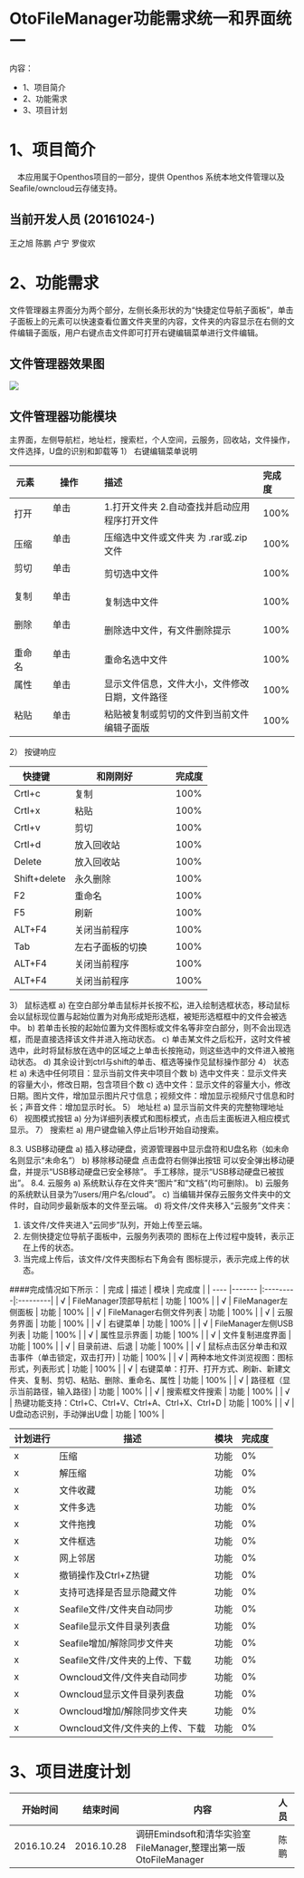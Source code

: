 # OtoFileManager功能需求统一和界面统一

内容：

* 1、项目简介
* 2、功能需求
* 3、项目计划

# 1、项目简介
　本应用属于Openthos项目的一部分，提供 Openthos 系统本地文件管理以及Seafile/owncloud云存储支持。

## 当前开发人员 (20161024-)
  王之旭 陈鹏 卢宁 罗俊欢 
 
# 2、功能需求

文件管理器主界面分为两个部分，左侧长条形状的为“快捷定位导航子面板”，单击子面板上的元素可以快速查看位置文件夹里的内容，文件夹的内容显示在右侧的文件编辑子面版，用户右键点击文件即可打开右键编辑菜单进行文件编辑。

## 文件管理器效果图

![](../master/pic/filemanager.png)
## 文件管理器功能模块

主界面，左侧导航栏，地址栏，搜索栏，个人空间，云服务，回收站，文件操作，文件选择，U盘的识别和卸载等
1）	右键编辑菜单说明

| 元素     | 操作      | 描述      | 完成度 |
| ---- |-------    |:---------|:---------| 
| 打开      | 单击                  | 1.打开文件夹 2.自动查找并启动应用程序打开文件     | 100% |
| 压缩	     | 单击	               | 压缩选中文件或文件夹 为 .rar或.zip文件    | 100% |
| 剪切       | 单击                 | 剪切选中文件     | 100% |
| 复制	       | 单击	              | 复制选中文件     | 100% |
| 删除	       | 单击                | 删除选中文件，有文件删除提示     | 100% |
| 重命名       | 单击               | 重命名选中文件     | 100% |
| 属性       | 单击                 | 显示文件信息，文件大小，文件修改日期，文件路径     | 100% |
| 粘贴       | 单击                 | 粘贴被复制或剪切的文件到当前文件编辑子面版     | 100% |


2）	按键响应

| 快捷键     | 和刚刚好      | 完成度 |
| ---- |-------    |:---------|
| Crtl+c	      | 复制                   | 100% |
| Crtl+x		     | 粘贴	                 | 100% |
| Crtl+v	       | 剪切	                 | 100% |
| Crtl+d	       | 放入回收站	           | 100% |
| Delete		     | 放入回收站		         | 100% |
| Shift+delete   | 永久删除	              | 100% |
| F2	           | 重命名                 | 100% |
| F5	           | 刷新	                  | 100% |
| ALT+F4         | 关闭当前程序            | 100% |
| Tab	           | 左右子面板的切换         | 100% |
| ALT+F4         | 关闭当前程序            | 100% |		
| ALT+F4         | 关闭当前程序            | 100% |


3）	鼠标选框
a)	在空白部分单击鼠标并长按不松，进入绘制选框状态，移动鼠标会以鼠标现位置与起始位置为对角形成矩形选框，被矩形选框框中的文件会被选中。
b)	若单击长按的起始位置为文件图标或文件名等非空白部分，则不会出现选框，而是直接选择该文件并进入拖动状态。
c)	单击某文件之后松开，这时文件被选中，此时将鼠标放在选中的区域之上单击长按拖动，则这些选中的文件进入被拖动状态。
d)	其余设计到ctrl与shift的单击、框选等操作见鼠标操作部分
4）	状态栏
a)	未选中任何项目：显示当前文件夹中项目个数
b)	选中文件夹：显示文件夹的容量大小，修改日期，包含项目个数
c)	选中文件：显示文件的容量大小，修改日期。图片文件，增加显示图片尺寸信息；视频文件：增加显示视频尺寸信息和时长；声音文件：增加显示时长。
5）	地址栏
a)	显示当前文件夹的完整物理地址
6）	视图模式按钮
a)	分为详细列表模式和图标模式，点击后主面板进入相应模式显示。
7）	搜索栏
a)	用户键盘输入停止后1秒开始自动搜索。

8.3.	USB移动硬盘
a)	插入移动硬盘，资源管理器中显示盘符和U盘名称（如未命名则显示“未命名”）
b)	移除移动硬盘
点击盘符右侧弹出按钮 可以安全弹出移动硬盘，并提示“USB移动硬盘已安全移除”。
手工移除，提示“USB移动硬盘已被拔出”。
8.4.	云服务
a)	系统默认存在文件夹“图片”和“文档”(均可删除)。
b)	云服务的系统默认目录为”/users/用户名/cloud”。
c)	当编辑并保存云服务文件夹中的文件时，自动同步最新版本的文件至云端。
d)	将文件/文件夹移入“云服务”文件夹：
1.	该文件/文件夹进入“云同步”队列，开始上传至云端。
2.	左侧快捷定位导航子面板中，云服务列表项的   图标在上传过程中旋转，表示正在上传的状态。
3.	当完成上传后，该文件/文件夹图标右下角会有   图标提示，表示完成上传的状态。 


####完成情况如下所示：
| 完成     | 描述     | 模块     | 完成度 |
| ---- |-------    |:---------|:---------| 
| √     | FileManager顶部导航栏                                                          | 功能     | 100% |
| √     | FileManager左侧面板                                                            | 功能     | 100% |
| √     | FileManager右侧文件列表                                                         | 功能     | 100% |
| √     | 云服务界面                                                                      | 功能     | 100% |
| √     | 右键菜单                                                                        | 功能     | 100% |
| √     | FileManager左侧USB列表                                                          | 功能     | 100% |
| √     | 属性显示界面                                                                     | 功能     | 100% |
| √     | 文件复制进度界面                                                                  | 功能     | 100% |
| √     | 目录前进、后退                                                                    | 功能     | 100% |
| √     | 鼠标点击区分单击和双击事件（单击锁定，双击打开)                                        | 功能     | 100% |
| √     | 两种本地文件浏览视图：图标形式，列表形式                                              | 功能     | 100% |
| √     | 右键菜单：打开、打开方式、刷新、新建文件夹、复制、剪切、粘贴、删除、重命名、属性             | 功能     | 100% |
| √     | 路径框（显示当前路径，输入路径)                                                      | 功能     | 100% |
| √     | 搜索框文件搜索                                                                     | 功能     | 100% |
| √     | 热键功能支持：Ctrl+C、Ctrl+V、Ctrl+A、Ctrl+X、Ctrl+D                                | 功能     | 100% |
| √     | U盘动态识别，手动弹出U盘                                                            | 功能     | 100% |


| 计划进行     | 描述     | 模块     | 完成度 |
| ---- |-------    |:---------|:---------| 
| x     | 压缩                                                                              | 功能     |   0% |
| x     | 解压缩                                                                            | 功能     |   0% |
| x     | 文件收藏                                                                           | 功能     |   0% |
| x     | 文件多选                                                                           | 功能     |   0% |
| x     | 文件拖拽                                                                           | 功能     |   0% |
| x     | 文件框选                                                                           | 功能     |   0% |
| x     | 网上邻居                                                                           | 功能     |   0% |
| x     | 撤销操作及Ctrl+Z热键                                                                | 功能     |   0% |
| x     | 支持可选择是否显示隐藏文件                                                            | 功能     |   0% |
| x     | Seafile文件/文件夹自动同步                                                           | 功能     |   0% |
| x     | Seafile显示文件目录列表盘                                                            | 功能     |   0% |
| x     | Seafile增加/解除同步文件夹                                                           | 功能     |   0% |
| x     | Seafile文件/文件夹的上传、下载                                                        | 功能     |   0% |
| x     | Owncloud文件/文件夹自动同步                                                          | 功能     |   0% |
| x     | Owncloud显示文件目录列表盘                                                           | 功能     |   0% |
| x     | Owncloud增加/解除同步文件夹                                                          | 功能     |   0% |
| x     | Owncloud文件/文件夹的上传、下载                                                       | 功能     |   0% |


# 3、项目进度计划

| 开始时间  | 结束时间  | 内容 | 人员|
| ---- |------- |-------|:---------|
|2016.10.24| 2016.10.28|调研Emindsoft和清华实验室FileManager,整理出第一版OtoFileManager|陈鹏|
